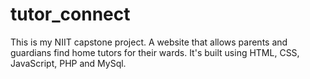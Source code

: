 # tutor_connect
This is my NIIT capstone project. A website that allows parents and guardians find home tutors for their wards. It's built using HTML, CSS, JavaScript, PHP and MySql.


